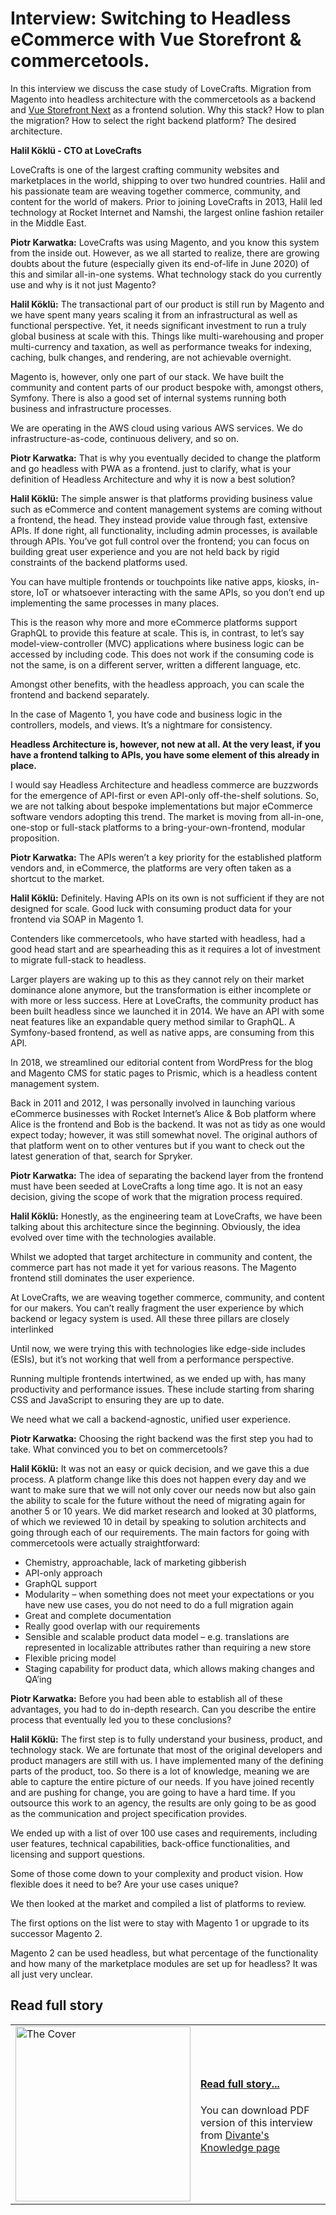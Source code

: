 # Interview: Switching to Headless eCommerce with Vue Storefront & commercetools.

In this interview we discuss the case study of LoveCrafts. Migration from Magento into headless architecture with the commercetools as a backend and [Vue Storefront Next](https://blog.vuestorefront.io/vue-storefront-accelerating-enterprise-commerce-initiatives-with-commercetools/) as a frontend solution. Why this stack? How to plan the migration? How to select the right backend platform? The desired architecture.

**Halil Köklü - CTO at LoveCrafts**

LoveCrafts is one of the largest crafting community websites and marketplaces in the world, shipping to over two hundred countries.
Halil and his passionate team are weaving together commerce, community, and content for the world of makers.
Prior to joining LoveCrafts in 2013, Halil led technology at Rocket Internet and Namshi, the largest online fashion retailer in the Middle East.

**Piotr Karwatka:** LoveCrafts was using Magento, and you know this system from the inside out. However, as we all started to realize, there are growing doubts about the future (especially given its end-of-life in June 2020) of this and similar all-in-one systems. What technology stack do you currently use and why is it not just Magento?

**Halil Köklü:** The transactional part of our product is still run by Magento and we have spent many years scaling it from an infrastructural as well as functional perspective.  Yet, it needs significant investment to run a truly global business at scale with this. Things like multi-warehousing and proper multi-currency and taxation, as well as performance tweaks for indexing, caching, bulk changes, and rendering, are not achievable overnight.

Magento is, however, only one part of our stack. We have built the community and content parts of our product bespoke with, amongst others, Symfony. There is also a good set of internal systems running both business and infrastructure processes.

We are operating in the AWS cloud using various AWS services. We do infrastructure-as-code, continuous delivery, and so on.

**Piotr Karwatka:** That is why you eventually decided to change the platform and go headless with PWA as a frontend. just to clarify, what is your definition of Headless Architecture and why it is now a best solution? 

**Halil Köklü:** The simple answer is that platforms providing business value such as eCommerce and content management systems are coming without a frontend, the head. They instead provide value through fast, extensive APIs. If done right, all functionality, including admin processes, is available through APIs. You’ve got full control over the frontend; you can focus on building great user experience and you are not held back by rigid constraints of the backend platforms used.

You can have multiple frontends or touchpoints like native apps, kiosks, in-store, IoT or whatsoever interacting with the same APIs, so you don’t end up implementing the same processes in many places. 

This is the reason why more and more eCommerce platforms support GraphQL to provide this feature at scale. This is, in contrast, to let’s say model-view-controller (MVC) applications where business logic can be accessed by including code. This does not work if the consuming code is not the same, is on a different server, written a different language, etc.

Amongst other benefits, with the headless approach, you can scale the frontend and backend separately.

In the case of Magento 1, you have code and business logic in the controllers, models, and views. It’s a nightmare for consistency.

__Headless Architecture is, however, not new at all. At the very least, if you have a frontend talking to APIs, you have some element of this already in place.__

I would say Headless Architecture and headless commerce are buzzwords for the emergence of API-first or even API-only off-the-shelf solutions.
So, we are not talking about bespoke implementations but major eCommerce software vendors adopting this trend. The market is moving from all-in-one, one-stop or full-stack platforms to a bring-your-own-frontend, modular proposition.

**Piotr Karwatka:** The APIs weren’t a key priority for the established platform vendors and, in eCommerce, the platforms are very often taken as a shortcut to the market. 

**Halil Köklü:** Definitely. Having APIs on its own is not sufficient if they are not designed for scale. Good luck with consuming product data for your frontend via SOAP in Magento 1.

Contenders like commercetools, who have started with headless, had a good head start and are spearheading this as it requires a lot of investment to migrate full-stack to headless.

Larger players are waking up to this as they cannot rely on their market dominance alone anymore, but the transformation is either incomplete or with more or less success.
Here at LoveCrafts, the community product has been built headless since we launched it in 2014. We have an API with some neat features like an expandable query method similar to GraphQL. A Symfony-based frontend, as well as native apps, are consuming from this API.

In 2018, we streamlined our editorial content from WordPress for the blog and Magento CMS for static pages to Prismic, which is a headless content management system.

Back in 2011 and 2012, I was personally involved in launching various eCommerce businesses with Rocket Internet’s Alice & Bob platform where Alice is the frontend and Bob is the backend. It was not as tidy as one would expect today; however, it was still somewhat novel. The original authors of that platform went on to other ventures but if you want to check out the latest generation of that, search for Spryker.

**Piotr Karwatka:** The idea of separating the backend layer from the frontend must have been seeded at LoveCrafts a long time ago. It is not an easy decision, giving the scope of work that the migration process required.

**Halil Köklü:** Honestly, as the engineering team at LoveCrafts, we have been talking about this architecture since the beginning. Obviously, the idea evolved over time with the technologies available.

Whilst we adopted that target architecture in community and content, the commerce part has not made it yet for various reasons. The Magento frontend still dominates the user experience.

At LoveCrafts, we are weaving together commerce, community, and content for our makers. You can’t really fragment the user experience by which backend or legacy system is used. All these three pillars are closely interlinked

Until now, we were trying this with technologies like edge-side includes (ESIs), but it’s not working that well from a performance perspective.

Running multiple frontends intertwined, as we ended up with, has many productivity and performance issues. These include starting from sharing CSS and JavaScript to ensuring they are up to date.

We need what we call a backend-agnostic, unified user experience.

**Piotr Karwatka:** Choosing the right backend was the first step you had to take. What convinced you to bet on commercetools?

**Halil Köklü:** It was not an easy or quick decision, and we gave this a due process.
A platform change like this does not happen every day and we want to make sure that we will not only cover our needs now but also gain the ability to scale for the future without the need of migrating again for another 5 or 10 years. 
We did market research and looked at 30 platforms, of which we reviewed 10 in detail by speaking to solution architects and going through each of our requirements. 
The main factors for going with commercetools were actually straightforward:

- Chemistry, approachable, lack of marketing gibberish
- API-only approach
- GraphQL support
- Modularity – when something does not meet your expectations or you have new use cases, you do not need to do a full migration again
- Great and complete documentation
- Really good overlap with our requirements
- Sensible and scalable product data model – e.g. translations are represented in localizable attributes rather than requiring a new store
- Flexible pricing model
- Staging capability for product data, which allows making changes and QA’ing

**Piotr Karwatka:** Before you had been able to establish all of these advantages, you had to do in-depth research. Can you describe the entire process that eventually led you to these conclusions?

**Halil Köklü:** The first step is to fully understand your business, product, and technology stack. We are fortunate that most of the original developers and product managers are still with us. I have implemented many of the defining parts of the product, too. So there is a lot of knowledge, meaning we are able to capture the entire picture of our needs. If you have joined recently and are pushing for change, you are going to have a hard time. If you outsource this work to an agency, the results are only going to be as good as the communication and project specification provides.

We ended up with a list of over 100 use cases and requirements, including user features, technical capabilities, back-office functionalities, and licensing and support questions.

Some of those come down to your complexity and product vision. How flexible does it need to be? Are your use cases unique?

We then looked at the market and compiled a list of platforms to review.

The first options on the list were to stay with Magento 1 or upgrade to its successor Magento 2. 

Magento 2 can be used headless, but what percentage of the functionality and how many of the marketplace modules are set up for headless? It was all just very unclear.

## Read full story
<table>
<tr>
   <td><a href="http://go.divante.co/microservices-architecture-ecommerce/"><img alt="The Cover" src="https://divante.com//books/books%20mockups/headless-architecture-whitepaper_book.png" width="280"/></a></td>
   <td>
      <h4><a href="https://divante.com/knowledge">Read full story...</a></h4>
         <p>You can download PDF version of this interview from <a href="https://divante.com/knowledge">Divante's Knowledge page</a></p>
   </td>
</tr>
</table>